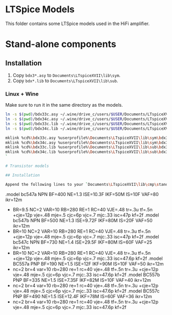 # LTSpice Models

This folder contains some LTSpice models used in the HiFi amplifier.

# Stand-alone components

## Installation

1. Copy `bdx3*.asy` to `Documents\LTspiceXVII\lib\sym`.
2. Copy `bdx*.lib` to `Documents\LTspiceXVII\lib\sub`.

### Linux + Wine
Make sure to run it in the same directory as the models.
```sh
ln -s $(pwd)/bdx33c.asy ~/.wine/drive_c/users/$USER/Documents/LTspiceXVII/lib/sym/bdx33c.asy
ln -s $(pwd)/bdx34c.asy ~/.wine/drive_c/users/$USER/Documents/LTspiceXVII/lib/sym/bdx34c.asy
ln -s $(pwd)/bdx33c.lib ~/.wine/drive_c/users/$USER/Documents/LTspiceXVII/lib/sub/bdx33c.lib
ln -s $(pwd)/bdx34c.lib ~/.wine/drive_c/users/$USER/Documents/LTspiceXVII/lib/sub/bdx34c.lib
```

```sh
mklink %cd%\bdx33c.asy %userprofile%\Documents\LTspiceXVII\lib\sym\bdx33c.asy
mklink %cd%\bdx34c.asy %userprofile%\Documents\LTspiceXVII\lib\sym\bdx34c.asy
mklink %cd%\bdx33c.lib %userprofile%\Documents\LTspiceXVII\lib\sub\bdx33c.lib
mklink %cd%\bdx34c.lib %userprofile%\Documents\LTspiceXVII\lib\sub\bdx34c.lib
`

# Transistor models

## Installation

Append the following lines to your `Documents\LTspiceXVII\lib\cmp\standard.bjt`

```
.model bc547a NPN BF=400 NE=1.3 ISE=10.3F IKF=50M IS=10F VAF=80 ikr=12m
+ BR=9.5 NC=2 VAR=10 RB=280 RE=1 RC=40 VJE=.48 tr=.3u tf=.5n
+cje=12p vje=.48 mje=.5 cjc=6p vjc=.7 mjc:.33 isc=47p kf=2f
.model bc547b NPN BF=500 NE=1.3 ISE=9.72F IKF=80M IS=20F VAF=50 ikr=12m
+ BR=10 NC=2 VAR=10 RB=280 RE=1 RC=40 VJE=.48 tr=.3u tf=.5n
+cje=12p vje=.48 mje=.5 cjc=6p vjc=.7 mjc:.33 isc=47p kf=2f
.model bc547c NPN BF=730 NE=1.4 ISE=29.5F IKF=80M IS=60F VAF=25 ikr=12m
+ BR=10 NC=2 VAR=10 RB=280 RE=1 RC=40 VJE=.48 tr=.3u tf=.5n
+cje=12p vje=.48 mje=.5 cjc=6p vjc=.7 mjc:.33 isc=47.6p kf=2f
.model BC557a PNP BF=190 NE=1.5 ISE=12F IKF=90M IS=10F VAF=50 ikr=12m
+ nc=2 br=4 var=10 rb=280 re=1 rc=40 vje=.48 tf=.5n tr=.3u
+cje=12p vje=.48 mje=.5 cjc=6p vjc=.7 mjc:.33 isc=47.6p kf=2f
.model BC557b PNP BF=335 NE=1.5 ISE=7.35F IKF=82M IS=10F VAF=40 ikr=12m
+ nc=2 br=4 var=10 rb=280 re=1 rc=40 vje=.48 tf=.5n tr=.3u
+cje=12p vje=.48 mje=.5 cjc=6p vjc=.7 mjc:.33 isc=47.6p kf=2f
.model BC557c PNP BF=490 NE=1.5 ISE=12.4F IKF=78M IS=60F VAF=36 ikr=12m
+ nc=2 br=4 var=10 rb=280 re=1 rc=40 vje=.48 tf=.5n tr=.3u
+cje=12p vje=.48 mje=.5 cjc=6p vjc=.7 mjc:.33 isc=47.6p kf=2f
```
